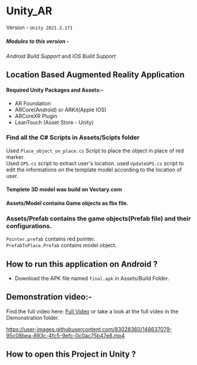 # Unity_AR
Version - ```Unity 2021.2.1f1```
##### Modules to this version - 
_Android Build Support_ and _IOS Build Support_  

## Location Based Augmented Reality Application 

#### Required Unity Packages and Assets:- 
- AR Foundation
- ARCore(Android) or ARKit(Apple IOS)
- ARCoreXR Plugin
- LeanTouch (Asset Store - Unity)

### Find all the C# Scripts in Assets/Scipts folder
Used ```Place_object_on_place.cs``` Script to place the object in place of red marker.   
Used ```GPS.cs``` script to extract user's location.
used ```UpdateGPS.cs``` script to edit the informations on the template model according to the location of user.

#### Templete 3D model was build on Vectary.com
#### Assets/Model contains Game objects as fbx file.

### Assets/Prefab contains the game objects(Prefab file) and their configurations.
```Pointer.prefab``` contains red pointer.   
```PrefabToPlace.Prefab``` contains model object.

## How to run this application on Android ?
- Download the APK file named ```final.apk``` in Assets/Build Folder.

## Demonstration video:-
Find the full video here: [Full Video](https://drive.google.com/file/d/1Z-iSzs6BN49G9G31YT4J_9UYIz5wyBoj/view) or take a look at the full video in the Demonstration folder.

https://user-images.githubusercontent.com/83028360/148637079-95c08bea-893c-4fc5-9efc-0c0ac75b47e8.mp4

## How to open this Project in Unity ?

